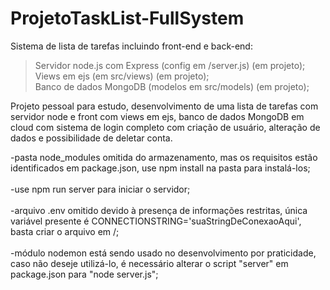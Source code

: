 # ProjetoTaskList-FullSystem

Sistema de lista de tarefas incluindo front-end e back-end: 

>Servidor node.js com Express (config em /server.js) (em projeto);<br />
>Views em ejs (em src/views) (em projeto);<br />
>Banco de dados MongoDB (modelos em src/models) (em projeto);<br />

Projeto pessoal para estudo, desenvolvimento de uma lista de tarefas com servidor node e front com views em ejs, banco de dados MongoDB em cloud com sistema de login completo com criação de usuário, alteração de dados e possibilidade de deletar conta.

-pasta node_modules omitida do armazenamento, mas os requisitos estão identificados em package.json, use npm install na pasta para instalá-los;<br />
<br />
-use npm run server para iniciar o servidor;<br />
<br />
-arquivo .env omitido devido à presença de informações restritas, única variável presente é CONNECTIONSTRING='suaStringDeConexaoAqui', basta criar o arquivo em /;<br />
<br />
-módulo nodemon está sendo usado no desenvolvimento por praticidade, caso não deseje utilizá-lo, é necessário alterar o script "server" em package.json para "node server.js";<br />
